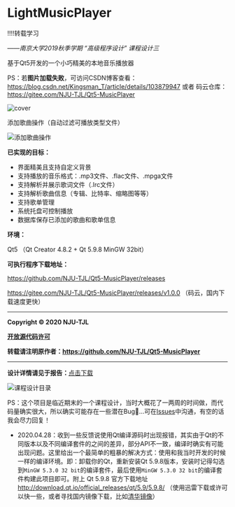 # LightMusicPlayer

!!!!转载学习

*——南京大学2019秋季学期 “高级程序设计” 课程设计三*

基于Qt5开发的一个小巧精美的本地音乐播放器



PS：若**图片加载失败**，可访问CSDN博客查看：https://blog.csdn.net/Kingsman_T/article/details/103879947  或者  码云仓库：https://gitee.com/NJU-TJL/Qt5-MusicPlayer 

![cover](./image.assets/cover.png)

添加歌曲操作（自动过滤可播放类型文件）

![添加歌曲操作](./image.assets/show.gif)



**已实现的目标：**

- 界面精美且支持自定义背景
- 支持播放的音乐格式：.mp3文件、.flac文件、.mpga文件
- 支持解析并展示歌词文件（.lrc文件）
- 支持解析歌曲信息（专辑、比特率、缩略图等等）
- 支持歌单管理
- 系统托盘可控制播放
- 数据库保存已添加的歌曲和歌单信息

  

**环境：**

Qt5 （Qt Creator 4.8.2 + Qt 5.9.8 MinGW 32bit）  



**可执行程序下载地址：**

https://github.com/NJU-TJL/Qt5-MusicPlayer/releases

https://gitee.com/NJU-TJL/Qt5-MusicPlayer/releases/v1.0.0    （码云，国内下载速度更快）

****

**Copyright © 2020 NJU-TJL**  

**[开放源代码许可](https://github.com/NJU-TJL/Qt5-MusicPlayer/blob/master/LICENSE)**

**转载请注明原作者：https://github.com/NJU-TJL/Qt5-MusicPlayer**  

****

**设计详情请见于报告：**[点击下载](https://github.com/NJU-TJL/Qt5-MusicPlayer/raw/master/doc/%E8%AF%BE%E7%A8%8B%E8%AE%BE%E8%AE%A1%E6%8A%A5%E5%91%8A%20-%20%E9%9F%B3%E4%B9%90%E6%92%AD%E6%94%BE%E5%99%A8.pdf)

![课程设计目录](./image.assets/my-report.png)



PS：这个项目是临近期末的一个课程设计，当时大概花了一两周的时间做，而代码量确实很大，所以确实可能存在一些潜在Bug🤣...可在[Issues](https://github.com/NJU-TJL/Qt5-MusicPlayer/issues)中沟通，有空的话我会尽力回复！



+ 2020.04.28：收到一些反馈说使用Qt编译源码时出现报错，其实由于Qt的不同版本以及不同编译套件的之间的差异，部分API不一致，编译时确实有可能出现问题。这里给出一个最简单的粗暴的解决方式：使用和我当时开发的时候一样的编译环境。即：卸载你的Qt，重新安装Qt 5.9.8版本，安装时记得勾选到`MinGW 5.3.0 32 bit`的编译套件，最后使用`MinGW 5.3.0 32 bit`的编译套件构建此项目即可。附上 Qt 5.9.8 官方下载地址  http://download.qt.io/official_releases/qt/5.9/5.9.8/   （使用迅雷下载或许可以快一些，或者寻找国内镜像下载，比如[清华镜像](https://mirrors.tuna.tsinghua.edu.cn/qt/official_releases/qt/5.9/5.9.8/)）
